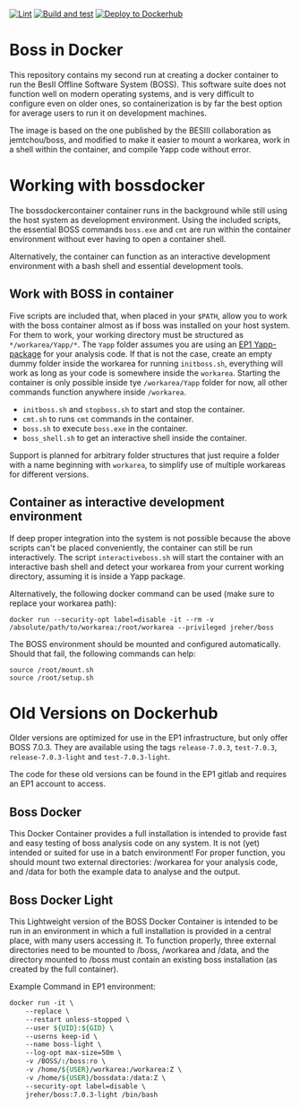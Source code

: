 [![Lint](https://github.com/j-reher/bossdocker/actions/workflows/test-image-lintonly.yml/badge.svg)](https://github.com/j-reher/bossdocker/actions/workflows/test-image-lintonly.yml) [![Build and test](https://github.com/j-reher/bossdocker/actions/workflows/test-image.yml/badge.svg?branch=main&event=push)](https://github.com/j-reher/bossdocker/actions/workflows/test-image.yml) [![Deploy to Dockerhub](https://github.com/j-reher/bossdocker/actions/workflows/deploy-image.yml/badge.svg?branch=main)](https://github.com/j-reher/bossdocker/actions/workflows/deploy-image.yml)
# Boss in Docker

This repository contains my second run at creating a docker container to run the BesII Offline Software System (BOSS).
This software suite does not function well on modern operating systems, and is very difficult to configure even on older ones, so containerization is by far the best option for average users to run it on development machines.

The image is based on the one published by the BESIII collaboration as jemtchou/boss, and modified to make it easier to mount a workarea, work in a shell within the container, and compile Yapp code without error.

# Working with bossdocker
The bossdockercontainer container runs in the background while still using the host system as development environment. Using the included scripts, the essential BOSS commands `boss.exe` and `cmt` are run within the container environment without ever having to open a container shell.

Alternatively, the container can function as an interactive development environment with a bash shell and essential development tools.

## Work with BOSS in container
Five scripts are included that, when placed in your `$PATH`, allow you to work with the boss container almost as if boss was installed on your host system.
For them to work, your working directory must be structured as `*/workarea/Yapp/*`. The `Yapp` folder assumes you are using an [EP1 Yapp-package](https://gitlab.ep1.rub.de/Bes3/Yapp) for your analysis code. If that is not the case, create an empty dummy folder inside the workarea for running `initboss.sh`, everything will work as long as your code is somewhere inside the `workarea`.
Starting the container is only possible inside tye `/workarea/Yapp` folder for now, all other commands function anywhere inside `/workarea`.

- `initboss.sh` and `stopboss.sh` to start and stop the container.
- `cmt.sh` to runs `cmt` commands in the container.
- `boss.sh` to execute `boss.exe` in the container.
- `boss_shell.sh` to get an interactive shell inside the container.

Support is planned for arbitrary folder structures that just require a folder with a name beginning with `workarea`, to simplify use of multiple workareas for different versions.

## Container as interactive development environment
If deep proper integration into the system is not possible because the above scripts can't be placed conveniently, the container can still be run interactively.
The script `interactiveboss.sh` will start the container with an interactive bash shell and detect your workarea from your current working directory, assuming it is inside a Yapp package.

Alternatively, the following docker command can be used (make sure to replace your workarea path):
```
docker run --security-opt label=disable -it --rm -v /absolute/path/to/workarea:/root/workarea --privileged jreher/boss
```
The BOSS environment should be mounted and configured automatically. Should that fail, the following commands can help:
```
source /root/mount.sh
source /root/setup.sh
```


# Old Versions on Dockerhub
Older versions are optimized for use in the EP1 infrastructure, but only offer BOSS 7.0.3. They are available using the tags `release-7.0.3`, `test-7.0.3`, `release-7.0.3-light` and `test-7.0.3-light`.

The code for these old versions can be found in the EP1 gitlab and requires an EP1 account to access.
## Boss Docker
This Docker Container provides a full installation is intended to provide fast and easy testing of boss analysis code on any system.
It is not (yet) intended or suited for use in a batch environment!
For proper function, you should mount two external directories: /workarea for your analysis code, and /data for both the example data to analyse and the output.

## Boss Docker Light
This Lightweight version of the BOSS Docker Container is intended to be run in an environment in which a full installation is provided in a central place, with many users accessing it.
To function properly, three external directories need to be mounted to /boss, /workarea and /data, and the directory mounted to /boss must contain an existing boss installation (as created by the full container).

Example Command in EP1 environment:
```tcsh
docker run -it \
    --replace \
    --restart unless-stopped \
    --user ${UID}:${GID} \
    --userns keep-id \
    --name boss-light \
    --log-opt max-size=50m \
    -v /BOSS/:/boss:ro \
    -v /home/${USER}/workarea:/workarea:Z \
    -v /home/${USER}/bossdata:/data:Z \
    --security-opt label=disable \
    jreher/boss:7.0.3-light /bin/bash
```
